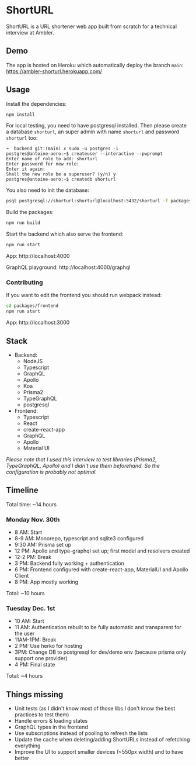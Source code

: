 # ShortURL

ShortURL is a URL shortener web app built from scratch for a technical interview at Ambler.

## Demo

The app is hosted on Heroku which automatically deploy the branch `main`: https://ambler-shorturl.herokuapp.com/

## Usage

Install the dependencies:

```sh
npm install
```

For local testing, you need to have postgresql installed. Then please create a database `shorturl`, an super admin with name `shorturl` and password `shorturl` too:

```console
➜  backend git:(main) ✗ sudo -u postgres -i
postgres@antoine-aero:~$ createuser --interactive --pwprompt
Enter name of role to add: shorturl
Enter password for new role:
Enter it again:
Shall the new role be a superuser? (y/n) y
postgres@antoine-aero:~$ createdb shorturl
```

You also need to init the database:

```sh
psql postgresql://shorturl:shorturl@localhost:5432/shorturl -f packages/backend/prisma/init.sql
```

Build the packages:

```sh
npm run build
```

Start the backend which also serve the frontend:

```sh
npm run start
```

App: http://localhost:4000

GraphQL playground: http://localhost:4000/graphql

### Contributing

If you want to edit the frontend you should run webpack instead:

```sh
cd packages/frontend
npm run start
```

App: http://localhost:3000

## Stack

-   Backend:
    -   NodeJS
    -   Typescript
    -   GraphQL
    -   Apollo
    -   Koa
    -   Prisma2
    -   TypeGraphQL
    -   postgresql
-   Frontend:
    -   Typescript
    -   React
    -   create-react-app
    -   GraphQL
    -   Apollo
    -   Material UI

_Please note that I used this interview to test libraries (Prisma2, TypeGraphQL, Apollo) and I didn't use them beforehand. So the configuration is probably not optimal._

## Timeline

Total time: ~14 hours

### Monday Nov. 30th

-   8 AM: Start
-   8-9 AM: Monorepo, typescript and sqlite3 configured
-   9:30 AM: Prisma set up
-   12 PM: Apollo and type-graphql set up; first model and resolvers created
-   12-2 PM: Break
-   3 PM: Backend fully working + authentication
-   6 PM: Frontend configured with create-react-app, MaterialUI and Apollo Client
-   8 PM: App mostly working

Total: ~10 hours

### Tuesday Dec. 1st

-   10 AM: Start
-   11 AM: Authentication rebuilt to be fully automatic and transparent for the user
-   11AM-1PM: Break
-   2 PM: Use herko for hosting
-   3PM: Change DB to postgresql for dev/demo env (because prisma only support one provider)
-   4 PM: Final state

Total: ~4 hours

## Things missing

-   Unit tests (as I didn't know most of those libs I don't know the best practices to test them)
-   Handle errors & loading states
-   GraphQL types in the frontend
-   Use subscriptions instead of pooling to refresh the lists
-   Update the cache when deleting/adding ShortURLs instead of refetching everything
-   Improve the UI to support smaller devices (<550px width) and to have better
